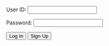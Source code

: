 <!DOCTYPE html>
<html lang="en">
<head>
  <script>
    function login_user() 
      const enteredUid = document.getElementById("uid").value;
      const enteredPassword = document.getElementById("password").value;
      console.log("Uid = " + enteredUid)
      console.log("Password = " + enteredPassword)
      const signupHeaders = new Headers();
      signupHeaders.set('111', '222');
      signupHeaders.set("Accept", "*/*");
      signupHeaders.set("Accept-Language", "en-US,en;q=0.9");
      signupHeaders.set("Content-Type", "application/json");

      login_api(enteredUid, enteredPassword)

    function login_api(uid, pw) {
      var myHeaders = new Headers();
      myHeaders.append("Accept", "*/*");
      myHeaders.append("Accept-Language", "en-US,en;q=0.9");
      myHeaders.append("Content-Type", "application/json");
      myHeaders.append("Cookie", "jwt=eyJ0eXAiOiJKV1QiLCJhbGciOiJIUzI1NiJ9.eyJfdWlkIjoidG9ueSJ9.jEShka0oXI1-uCuSTfo3ed5WRw3ASLNV0Tpn1kc5GB0");

      var raw = JSON.stringify({
        "uid": uid,
        "password": pw
      });

      var requestOptions = {
        method: 'POST',
        headers: myHeaders,
        body: raw,
        redirect: 'follow'
      };

      fetch("http://127.0.0.1:8086/api/users/authenticate", requestOptions)
        .then(response => {
          if (response.ok) {
            console.log("User logged in successfully");
            window.location.href = "http://127.0.0.1:4100/student/2024/01/31/2048elements.html"
          } else {
            console.error("User login failed");
            // You can handle failed login attempts here
            const errorMessageDiv = document.getElementById('errorMessage');
            errorMessageDiv.innerHTML = '<label style="color: red;">User Login Failed</label>';
          }
        })
        .then(result => {
          console.log(result);
        })
        .catch(error => console.log('error', error));
    }
  </script>
  <meta charset="UTF-8">
  <meta name="viewport" content="width=device-width, initial-scale=1.0">
  <title>Login Page</title>
  <link rel="stylesheet" href="styles.css"> <!-- Include the compiled CSS file -->
</head>

<body>
  <!-- Your HTML login form -->
  <div id="errorMessage"></div>
  <form>
    <p><label for="uid">User ID:</label>
      <input type="text" name="uid" id="uid" required>
    </p>
    <p><label for="password">Password:</label>
      <input type="password" name="password" id="password" required>
    </p>
    <p>
      <button class="button-spacing" onclick="login_user()">Log In</button>
      <button onclick="window.location.href ='http://127.0.0.1:4100/student/2024/02/06/signup.html'" class="button-spacing">Sign Up</button>
    </p>
  </form>
</body>
</html>
